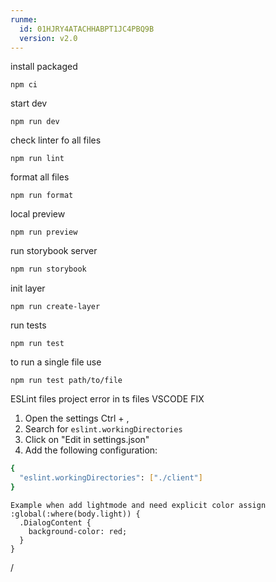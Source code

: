 ```yaml
---
runme:
  id: 01HJRY4ATACHHABPT1JC4PBQ9B
  version: v2.0
---
```


install packaged

`npm ci`

start dev

`npm run dev`

check linter fo all files

`npm run lint`

format all files

`npm run format`

local preview

`npm run preview`

run storybook server

```sh {"id":"01HJVGC6BG274MAP4MNDPHCDSB"}
npm run storybook
```

init layer

`npm run create-layer`

run tests

`npm run test`

to run a single file use

`npm run test path/to/file`

ESLint files project error in ts files VSCODE FIX

1. Open the settings Ctrl + ,
2. Search for `eslint.workingDirectories`
3. Click on "Edit in settings.json"
4. Add the following configuration:

```sh {"id":"01HJS1VNF8SFNYGV7MQH4JVFYB"}
{
  "eslint.workingDirectories": ["./client"]
}
```

```
Example when add lightmode and need explicit color assign
:global(:where(body.light)) {
  .DialogContent {
    background-color: red;
  }
}
```
/
